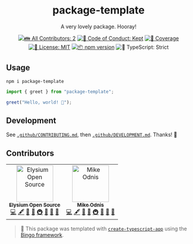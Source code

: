 <h1 align="center">package-template</h1>

<p align="center">
	A very lovely package.
	Hooray!
</p>

<p align="center">
	<!-- prettier-ignore-start -->
	<!-- ALL-CONTRIBUTORS-BADGE:START - Do not remove or modify this section -->
	<a href="#contributors" target="_blank"><img alt="👪 All Contributors: 2" src="https://img.shields.io/badge/%F0%9F%91%AA_all_contributors-2-21bb42.svg" /></a>
<!-- ALL-CONTRIBUTORS-BADGE:END -->
	<!-- prettier-ignore-end -->
	<a href="https://github.com/ElysiumOSS/package-template/blob/main/.github/CODE_OF_CONDUCT.md" target="_blank"><img alt="🤝 Code of Conduct: Kept" src="https://img.shields.io/badge/%F0%9F%A4%9D_code_of_conduct-kept-21bb42" /></a>
	<a href="https://codecov.io/gh/ElysiumOSS/package-template" target="_blank"><img alt="🧪 Coverage" src="https://img.shields.io/codecov/c/github/ElysiumOSS/package-template?label=%F0%9F%A7%AA%20coverage" /></a>
	<a href="https://github.com/ElysiumOSS/package-template/blob/main/LICENSE.md" target="_blank"><img alt="📝 License: MIT" src="https://img.shields.io/badge/%F0%9F%93%9D_license-MIT-21bb42.svg" /></a>
	<a href="http://npmjs.com/package/package-template" target="_blank"><img alt="📦 npm version" src="https://img.shields.io/npm/v/package-template?color=21bb42&label=%F0%9F%93%A6%20npm" /></a>
	<img alt="💪 TypeScript: Strict" src="https://img.shields.io/badge/%F0%9F%92%AA_typescript-strict-21bb42.svg" />
</p>

## Usage

```shell
npm i package-template
```

```ts
import { greet } from "package-template";

greet("Hello, world! 💖");
```

## Development

See [`.github/CONTRIBUTING.md`](./.github/CONTRIBUTING.md), then [`.github/DEVELOPMENT.md`](./.github/DEVELOPMENT.md).
Thanks! 💖

## Contributors

<!-- spellchecker: disable -->
<!-- ALL-CONTRIBUTORS-LIST:START - Do not remove or modify this section -->
<!-- prettier-ignore-start -->
<!-- markdownlint-disable -->
<table>
  <tbody>
    <tr>
      <td align="center"><a href="https://github.com/ElysiumOSS"><img src="https://avatars.githubusercontent.com/u/155137850?v=4?s=100" width="100px;" alt="Elysium Open Source"/><br /><sub><b>Elysium Open Source</b></sub></a><br /><a href="https://github.com/ElysiumOSS/package-template/commits?author=ElysiumOSS" title="Code">💻</a> <a href="#content-ElysiumOSS" title="Content">🖋</a> <a href="https://github.com/ElysiumOSS/package-template/commits?author=ElysiumOSS" title="Documentation">📖</a> <a href="#ideas-ElysiumOSS" title="Ideas, Planning, & Feedback">🤔</a> <a href="#infra-ElysiumOSS" title="Infrastructure (Hosting, Build-Tools, etc)">🚇</a> <a href="#maintenance-ElysiumOSS" title="Maintenance">🚧</a> <a href="#projectManagement-ElysiumOSS" title="Project Management">📆</a> <a href="#tool-ElysiumOSS" title="Tools">🔧</a></td>
      <td align="center"><a href="https://linktr.ee/mikeodnis"><img src="https://avatars.githubusercontent.com/u/95197809?v=4?s=100" width="100px;" alt="Mike Odnis"/><br /><sub><b>Mike Odnis</b></sub></a><br /><a href="https://github.com/ElysiumOSS/package-template/commits?author=WomB0ComB0" title="Code">💻</a> <a href="#content-WomB0ComB0" title="Content">🖋</a> <a href="https://github.com/ElysiumOSS/package-template/commits?author=WomB0ComB0" title="Documentation">📖</a> <a href="#ideas-WomB0ComB0" title="Ideas, Planning, & Feedback">🤔</a> <a href="#infra-WomB0ComB0" title="Infrastructure (Hosting, Build-Tools, etc)">🚇</a> <a href="#maintenance-WomB0ComB0" title="Maintenance">🚧</a> <a href="#projectManagement-WomB0ComB0" title="Project Management">📆</a> <a href="#tool-WomB0ComB0" title="Tools">🔧</a></td>
    </tr>
  </tbody>
</table>

<!-- markdownlint-restore -->
<!-- prettier-ignore-end -->

<!-- ALL-CONTRIBUTORS-LIST:END -->
<!-- spellchecker: enable -->

<!-- You can remove this notice if you don't want it 🙂 no worries! -->

> 💝 This package was templated with [`create-typescript-app`](https://github.com/JoshuaKGoldberg/create-typescript-app) using the [Bingo framework](https://create.bingo).
